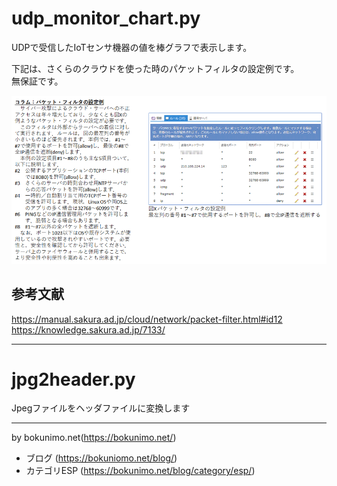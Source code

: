 # udp_monitor_chart.py

UDPで受信したIoTセンサ機器の値を棒グラフで表示します。  

下記は、さくらのクラウドを使った時のパケットフィルタの設定例です。  
無保証です。  

![コラム](コラム_パケットフィルタ_http_8080.png)

## 参考文献
https://manual.sakura.ad.jp/cloud/network/packet-filter.html#id12  
https://knowledge.sakura.ad.jp/7133/  

-------------------------------------------------------------------------------
# jpg2header.py

Jpegファイルをヘッダファイルに変換します  

-------------------------------------------------------------------------------

by bokunimo.net(https://bokunimo.net/)
- ブログ (https://bokuniomo.net/blog/)
- カテゴリESP (https://bokunimo.net/blog/category/esp/)
